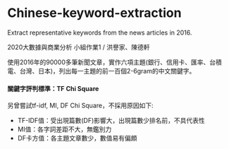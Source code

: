 # Chinese-keyword-extraction
Extract representative keywords from the news articles in 2016.

2020大數據與商業分析 小組作業1 / 洪譽家、陳德軒

使用2016年的90000多筆新聞文章，實作六項主題(銀行、信用卡、匯率、台積電、台灣、日本)，列出每一主題的前一百個2-6gram的中文關鍵字。

#### 關鍵字評判標準：TF Chi Square
另曾嘗試tf-idf, MI, DF Chi Square，不採用原因如下:
- TF-IDF值：受出現篇數(DF)影響大，出現篇數少排名前，不具代表性
- MI值：各字詞差距不大，無鑑別力
- DF卡方值：各主題文章數少，數值易有偏頗